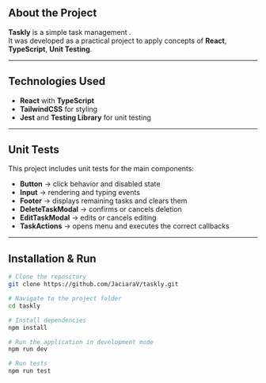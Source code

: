 
## About the Project
**Taskly** is a simple task management .  
It was developed as a practical project to apply concepts of **React**, **TypeScript**, **Unit Testing**.

---

##  Technologies Used
- **React** with **TypeScript**
- **TailwindCSS** for styling
- **Jest** and **Testing Library** for unit testing
---

## Unit Tests
This project includes unit tests for the main components:
- **Button** → click behavior and disabled state
- **Input** → rendering and typing events
- **Footer** → displays remaining tasks and clears them
- **DeleteTaskModal** → confirms or cancels deletion
- **EditTaskModal** → edits or cancels editing
- **TaskActions** → opens menu and executes the correct callbacks

---

##  Installation & Run
```bash
# Clone the repository
git clone https://github.com/JaciaraV/taskly.git

# Navigate to the project folder
cd taskly

# Install dependencies
npm install

# Run the application in development mode
npm run dev

# Run tests
npm run test
